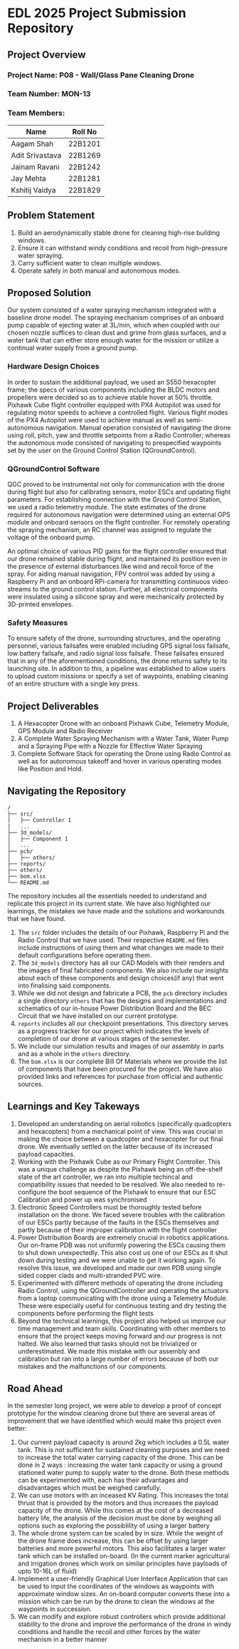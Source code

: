 # EDL 2025 Project Submission Repository

## Project Overview

### Project Name: P08 - Wall/Glass Pane Cleaning Drone
### Team Number: MON-13
### Team Members:
| Name            | Roll No  |
|-----------------|----------|
| Aagam Shah      | 22B1201  |
| Adit Srivastava | 22B1269  |
| Jainam Ravani   | 22B1242  |
| Jay Mehta       | 22B1281  |
| Kshitij Vaidya  | 22B1829  | 

<!-- ### Problem Statement and Solution: -->

## Problem Statement 
1. Build an aerodynamically stable drone for cleaning high-rise building windows.  
2. Ensure it can withstand windy conditions and recoil from high-pressure water spraying.  
3. Carry sufficient water to clean multiple windows.  
4. Operate safely in both manual and autonomous modes.  

## Proposed Solution

Our system consisted of a water spraying mechanism integrated with a baseline drone model. The spraying mechanism comprises of an onboard pump capable of ejecting water at 3L/min, which when coupled with our chosen nozzle suffices to clean dust and grime from glass surfaces, and a water tank that can either store enough water for the mission or utilize a continual water supply from a ground pump.

### Hardware Design Choices

In order to sustain the additional payload, we used an S550 hexacopter frame; the specs of various components including the BLDC motors and propellers were decided so as to achieve stable hover at 50% throttle. Pixhawk Cube flight controller equipped with PX4 Autopilot was used for regulating motor speeds to achieve a controlled flight. Various flight modes of the PX4 Autopilot were used to achieve manual as well as semi-autonomous navigation. Manual operation consisted of navigating the drone using roll, pitch, yaw and throttle setpoints from a Radio Controller; whereas the autonomous mode consisted of navigating to prespecified waypoints set by the user on the Ground Control Station (QGroundControl).

### QGroundControl Software

QGC proved to be instrumental not only for communication with the drone during flight but also for calibrating sensors, motor ESCs and updating flight parameters. For establishing connection with the Ground Control Station, we used a radio telemetry module. The state estimates of the drone required for autonomous navigation were determined using an external GPS module and onboard sensors on the flight controller. For remotely operating the spraying mechanism, an RC channel was assigned to regulate the voltage of the onboard pump.

An optimal choice of various PID gains for the flight controller ensured that our drone remained stable during flight, and maintained its position even in the presence of external disturbances like wind and recoil force of the spray. For aiding manual navigation, FPV control was added by using a Raspberry Pi and an onboard RPi-camera for transmitting continuous video streams to the ground control station. Further, all electrical components were insulated using a silicone spray and were mechanically protected by 3D-printed envelopes.

### Safety Measures

To ensure safety of the drone, surrounding structures, and the operating personnel, various failsafes were enabled including GPS signal loss failsafe, low battery failsafe, and radio signal loss failsafe. These failsafes ensured that in any of the aforementioned conditions, the drone returns safely to its launching site. In addition to this, a pipeline was established to allow users to upload custom missions or specify a set of waypoints, enabling cleaning of an entire structure with a single key press.

## Project Deliverables

1. A Hexacopter Drone with an onboard Pixhawk Cube, Telemetry Module, GPS Module and Radio Receiver 
2. A Complete Water Spraying Mechanism with a Water Tank, Water Pump and a Spraying Pipe with a Nozzle for Effective Water Spraying
3. Complete Software Stack for operating the Drone using Radio Control as well as for autonomous takeoff and hover in various operating modes like Position and Hold.  

## Navigating the Repository

```plaintext
/
├── src/
│   ├── Controller 1
|   ...
├── 3d_models/
│   ├── Component 1
│   ...
├── pcb/
│   ├── others/
├── reports/
├── others/
├── bom.xlsx
└── README.md
```

The repository includes all the essentials needed to understand and replicate this project in its current state. We have also highlighted our learnings, the mistakes we have made and the solutions and workarounds that we have found. 

1. The `src` folder includes the details of our Pixhawk, Raspberry Pi and the Radio Control that we have used. Their respective `README.md` files include instructions of using them and what changes we made to their default configurations before operating them.
2. The `3d_models` directory has all our CAD Models with their renders and the images of final fabricated components. We also include our insights about each of these components and design choices(if any) that went into finalising said components.
3. While we did not design and fabricate a PCB, the `pcb` directory includes a single directory `others` that has the designs and implementations and schematics of our in-house Power Distribution Board and the BEC Circuit that we have installed on our current prototype.
4. `reports` includes all our checkpoint presentations. This directory serves as a progress tracker for our project which indicates the levels of completion of our drone at various stages of the semester.
5. We include our simulation results and images of our assembly in parts and as a whole in the `others` directory. 
6. The `bom.xlsx` is our complete Bill Of Materials where we provide the list of components that have been procured for the project. We have also provided links and references for purchase from official and authentic sources.    

## Learnings and Key Takeways

1. Developed an understanding on aerial robotics (specifically quadcopters and hexacopters) from a mechanical point of view. This was crucial in making the choice between a quadcopter and hexacopter for out final drone. We eventually settled on the latter because of its increased payload capacities.
2. Working with the Pixhawk Cube as our Primary Flight Controller. This was a unique challenge as despite the Pixhawk being an off-the-shelf state of the art controller, we ran into multiple techincal and compatibility issues that needed to be resolved. We also needed to re-configure the boot sequence of the Pixhawk to ensure that our ESC Calibration and power up was synchronised
3. Electronic Speed Controllers must be thoroughly tested before installation on the drone. We faced severe troubles with the calibration of our ESCs partly because of the faults in the ESCs themselves and partly because of their improper calibration with the flight controller
4. Power Distribution Boards are extremely crucial in robotics applications. Our on-frame PDB was not uniformly powering the ESCs causing them to shut down unexpectedly. This also cost us one of our ESCs as it shut down during testing and we were unable to get it working again. To resolve this issue, we developed and made our own PDB using single sided copper clads and multi-stranded PVC wire.  
5. Experimented with different methods of operating the drone including Radio Control, using the QGroundController and operating the actuators from a laptop communicating with the drone using a Telemetry Module. These were especially useful for continuous testing and dry testing the components before performing the flight tests
6. Beyond the technical learnings, this project also helped us improve our time management and team skills. Coordinating with other members to ensure that the project keeps moving forward and our progress is not halted. We also learned that tasks should not be trivialized or underestimated. We made this mistake with our assembly and calibration but ran into a large number of errors because of both our mistakes and the malfunctions of our components. 


## Road Ahead

In the semester long project, we were able to develop a proof of concept prototype for the window cleaning drone but there are several areas of improvement that we have identified which would make this project even better:

1. Our current payload capacity is around 2kg which includes a 0.5L water tank. This is not sufficient for sustained cleaning purposes and we need to increase the total water carrying capacity of the drone. This can be done in 2 ways : increasing the water tank capacity or using a ground stationed water pump to supply water to the drone. Both these methods can be experimented with, each has their advantages and disadvantages which must be weighed carefully.
2. We can use motors with an inceased KV Rating. This increases the total thrust that is provided by the motors and thus increases the payload capacity of the drone. While this comes at the cost of a decreased battery life, the analysis of the decision must be done by weighing all options such as exploring the possiblility of using a larger battery
3. The whole drone system can be scaled by in size. While the weight of the drone frame does increase, this can be offset by using larger batteries and more powerful motors. This also facilitates a larger water tank which can be installed on-board. (In the current marker agricultural and irrigation drones which work on similar principles have payloads of upto 10-16L of fluid)
4. Implement a user-friendly Graphical User Interface Application that can be used to input the coordinates of the windows as waypoints with approximate window sizes. An on-board computer converts these into a mission which can be run by the drone to clean the windows at the waypoints in succession. 
5. We can modify and explore robust controllers which provide additional stability to the drone and improve the performance of the drone in windy conditions and handle the recoil and other forces by the water mechanism in a better manner 

